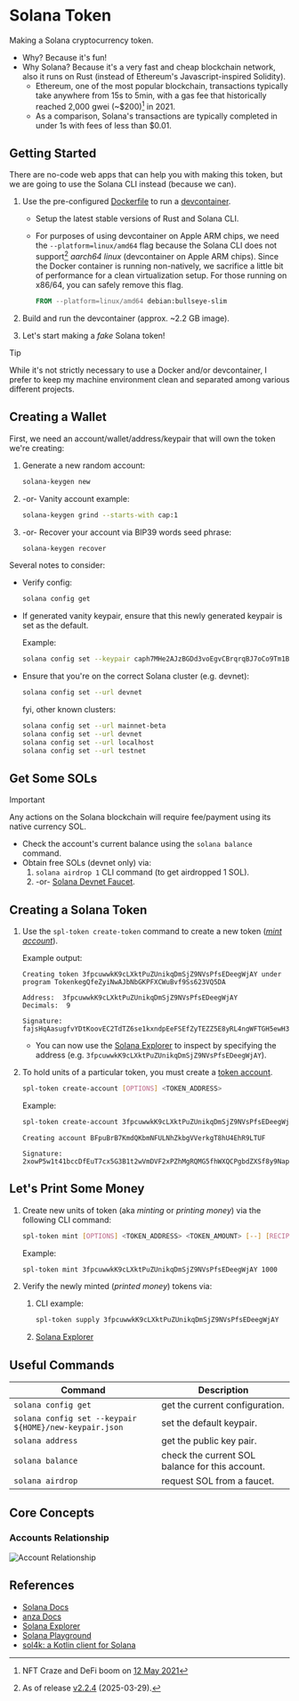 # Solana Token

Making a Solana cryptocurrency token.

- Why? Because it's fun!
- Why Solana? Because it's a very fast and cheap blockchain network, also it runs on Rust
  (instead of Ethereum's Javascript-inspired Solidity).
  - Ethereum, one of the most popular blockchain, transactions typically take anywhere from 15s to 5min,
    with a gas fee that historically reached 2,000 gwei (~$200)[^1] in 2021.
  - As a comparison, Solana's transactions are typically completed in under 1s with fees of less than $0.01.

[^1]: NFT Craze and DeFi boom on [12 May 2021](https://ycharts.com/indicators/ethereum_average_gas_price)

## Getting Started

There are no-code web apps that can help you with making this token, but we are going to use the
Solana CLI instead (because we can).

1. Use the pre-configured [Dockerfile](Dockerfile) to run a [devcontainer](.devcontainer/devcontainer.json).

   - Setup the latest stable versions of Rust and Solana CLI.
   - For purposes of using devcontainer on Apple ARM chips, we need the `--platform=linux/amd64` flag
     because the Solana CLI does not support[^2] _aarch64 linux_ (devcontainer on Apple ARM chips).
     Since the Docker container is running non-natively, we sacrifice a little bit of performance
     for a clean virtualization setup. For those running on x86/64, you can safely remove this flag.

     ```dockerfile
     FROM --platform=linux/amd64 debian:bullseye-slim
     ```

2. Build and run the devcontainer (approx. ~2.2 GB image).
3. Let's start making a _fake_ Solana token!

> [!TIP]
> While it's not strictly necessary to use a Docker and/or devcontainer, I prefer to keep my
> machine environment clean and separated among various different projects.

[^2]: As of release [v2.2.4](https://github.com/anza-xyz/agave/releases/tag/v2.2.4) (2025-03-29).

## Creating a Wallet

First, we need an account/wallet/address/keypair that will own the token we're creating:

1. Generate a new random account:

   ```sh
   solana-keygen new
   ```

1. -or- Vanity account example:

   ```sh
   solana-keygen grind --starts-with cap:1
   ```

1. -or- Recover your account via BIP39 words seed phrase:

   ```sh
   solana-keygen recover
   ```

Several notes to consider:

- Verify config:

  ```sh
  solana config get
  ```

- If generated vanity keypair, ensure that this newly generated keypair is set as the default.

  Example:

  ```sh
  solana config set --keypair caph7MHe2AJzBGDd3voEgvCBrqrqBJ7oCo9Tm1B2NcU.json
  ```

- Ensure that you're on the correct Solana cluster (e.g. devnet):

  ```sh
  solana config set --url devnet
  ```

  fyi, other known clusters:

  ```sh
  solana config set --url mainnet-beta
  solana config set --url devnet
  solana config set --url localhost
  solana config set --url testnet
  ```

## Get Some SOLs

> [!IMPORTANT]
> Any actions on the Solana blockchain will require fee/payment using its native currency SOL.

- Check the account's current balance using the `solana balance` command.
- Obtain free SOLs (devnet only) via:
  1. `solana airdrop 1` CLI command (to get airdropped 1 SOL).
  1. -or- [Solana Devnet Faucet](https://faucet.solana.com/).

## Creating a Solana Token

1. Use the `spl-token create-token` command to create a new token ([_mint account_](https://solana.com/docs/core/tokens#mint-account)).

   Example output:

   ```text
   Creating token 3fpcuwwkK9cLXktPuZUnikqDmSjZ9NVsPfsEDeegWjAY under program TokenkegQfeZyiNwAJbNbGKPFXCWuBvf9Ss623VQ5DA

   Address:  3fpcuwwkK9cLXktPuZUnikqDmSjZ9NVsPfsEDeegWjAY
   Decimals:  9

   Signature: fajsHqAasugfvYDtKoovEC2TdTZ6se1kxndpEeFSEfZyTEZZ5E8yRL4ngWFTGH5ewH389ZhtwedgQvBGdz3adxZ
   ```

   - You can now use the [Solana Explorer](https://explorer.solana.com/?cluster=devnet) to inspect
     by specifying the address (e.g. `3fpcuwwkK9cLXktPuZUnikqDmSjZ9NVsPfsEDeegWjAY`).

1. To hold units of a particular token, you must create a [token account](https://solana.com/vi/docs/core/tokens#token-account).

   ```sh
   spl-token create-account [OPTIONS] <TOKEN_ADDRESS>
   ```

   Example:

   ```sh
   spl-token create-account 3fpcuwwkK9cLXktPuZUnikqDmSjZ9NVsPfsEDeegWjAY
   ```

   ```text
   Creating account BFpuBrB7KmdQKbmNFULNhZkbgVVerkgT8hU4EhR9LTUF

   Signature: 2xowP5w1t41bccDfEuT7cx5G3B1t2wVmDVF2xPZhMgRQMG5fhWXQCPgbdZXSf8y9NapU19i485sjre3kPx9zVw4F
   ```

## Let's Print Some Money

1. Create new units of token (aka _minting_ or _printing money_) via the following CLI command:

   ```sh
   spl-token mint [OPTIONS] <TOKEN_ADDRESS> <TOKEN_AMOUNT> [--] [RECIPIENT_TOKEN_ACCOUNT_ADDRESS]
   ```

   Example:

   ```sh
   spl-token mint 3fpcuwwkK9cLXktPuZUnikqDmSjZ9NVsPfsEDeegWjAY 1000
   ```

1. Verify the newly minted (_printed money_) tokens via:

   1. CLI example:

      ```sh
      spl-token supply 3fpcuwwkK9cLXktPuZUnikqDmSjZ9NVsPfsEDeegWjAY
      ```

   1. [Solana Explorer](https://explorer.solana.com/?cluster=devnet)

## Useful Commands

| Command                                                | Description                                     |
|--------------------------------------------------------|-------------------------------------------------|
| `solana config get`                                    | get the current configuration.                  |
| `solana config set --keypair ${HOME}/new-keypair.json` | set the default keypair.                        |
| `solana address`                                       | get the public key pair.                        |
| `solana balance`                                       | check the current SOL balance for this account. |
| `solana airdrop`                                       | request SOL from a faucet.                      |

## Core Concepts

### Accounts Relationship

![Account Relationship](https://solana.com/assets/docs/core/tokens/token-account-relationship.svg)

## References

- [Solana Docs](https://solana.com/docs/intro/installation)
- [anza Docs](https://docs.anza.xyz/cli/intro)
- [Solana Explorer](https://explorer.solana.com)
- [Solana Playground](https://beta.solpg.io/)
- [sol4k: a Kotlin client for Solana](https://sol4k.org/)
